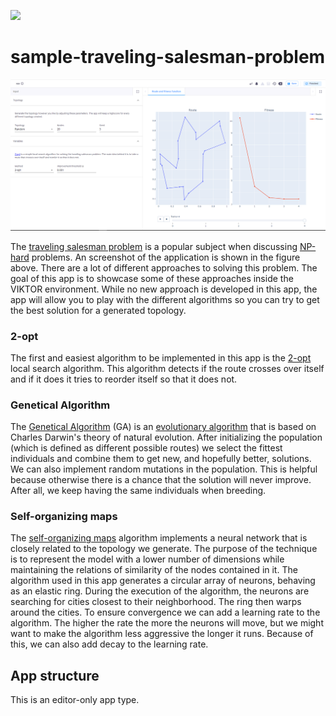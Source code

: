 ![](https://img.shields.io/badge/SDK-v14.0.0-blue) <Please check version is the same as specified in requirements.txt>
# sample-traveling-salesman-problem

![Alt text](Screenshot.PNG)


The [traveling salesman problem](https://en.wikipedia.org/wiki/Travelling_salesman_problem) is a popular subject when discussing [NP-hard](https://en.wikipedia.org/wiki/NP-hardness) problems. An screenshot of the application is shown in the figure above. There are a lot of different approaches to solving this problem. The goal of this app is to showcase some of these approaches inside the VIKTOR environment. While no new approach is developed in this app, the app will allow you to play with the different algorithms so you can try to get the best solution for a generated topology.

### 2-opt

The first and easiest algorithm to be implemented in this app is the [2-opt](https://en.wikipedia.org/wiki/2-opt) local search algorithm. This algorithm detects if the route crosses over itself and if it does it tries to reorder itself so that it does not.

### Genetical Algorithm

The [Genetical Algorithm](https://towardsdatascience.com/evolution-of-a-salesman-a-complete-genetic-algorithm-tutorial-for-python-6fe5d2b3ca35) (GA) is an [evolutionary algorithm](https://towardsdatascience.com/introduction-to-evolutionary-algorithms-a8594b484ac) that is based on Charles Darwin's theory of natural evolution. After initializing the population (which is defined as different possible routes) we select the fittest individuals and combine them to get new, and hopefully better, solutions. We can also implement random mutations in the population. This is helpful because otherwise there is a chance that the solution will never improve. After all, we keep having the same individuals when breeding.

### Self-organizing maps

The [self-organizing maps](https://diego.codes/post/som-tsp/) algorithm implements a neural network that is closely related to the topology we generate. The purpose of the technique is to represent the model with a lower number of dimensions while maintaining the relations of similarity of the nodes contained in it. The algorithm used in this app generates a circular array of neurons, behaving as an elastic ring. During the execution of the algorithm, the neurons are searching for cities closest to their neighborhood. The ring then warps around the cities. To ensure convergence we can add a learning rate to the algorithm. The higher the rate the more the neurons will move, but we might want to make the algorithm less aggressive the longer it runs. Because of this, we can also add decay to the learning rate.

## App structure 
This is an editor-only app type.


